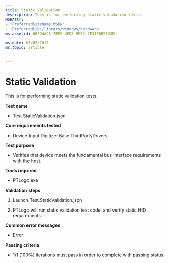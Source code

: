 ```yaml
---
title: Static Validation
description: This is for performing static validation tests.
MSHAttr:
- 'PreferredSiteName:MSDN'
- 'PreferredLib:/library/windows/hardware'
ms.assetid: 80FD4AC8-7EF9-4FD5-9F52-7F31F6EFE23D

ms.date: 05/02/2017
ms.topic: article


---
```


# Static Validation


This is for performing static validation tests.

**Test name**

-   Test.StaticValidation.json

**Core requirements tested**

-   Device.Input.Digitizer.Base.ThirdPartyDrivers

**Test purpose**

-   Verifies that device meets the fundamental bus interface requirements with the host.

**Tools required**

-   PTLogo.exe

**Validation steps**

1. Launch Test.StaticValidation.json

2. PTLogo will run static validation test code, and verify static HID requirements.

**Common error messages**

-   Error

**Passing criteria**

-   1/1 (100%) iterations must pass in order to complete with passing status.

 

 






